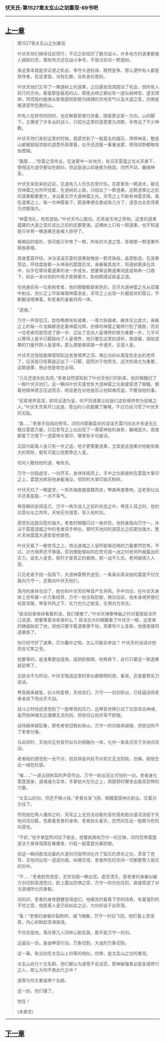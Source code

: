 ### 伏天氏-第1527章太玄山之剑重现-69书吧

--------
[上一章](./6b196a7e3c013a5773307b2a4ffc8165.md)
--------


>
>
>
>第1527章太玄山之剑重现
>
>叶伏天他们继续往前而行，不过之前经历了数次战斗，许多地方的道果都被人摘取扫空，偶有地方还在战斗争夺，不放过任何一颗道树。
>
>来这里本就是求证道之机会，争夺大道机缘，既然是争，那么便所有人都是掠夺者，在这里面，没有礼数，没有身份差别。
>
>叶伏天他们又夺了一棵道树上的道果，之后便发现周围没了机会，但所有人前行的方向，都是那座最高的山，那座古峰之巅似有一座仙阙神宫，虚无缥缈，然而隐约能够从那里感知到极为磅礴的天地灵气以及大道之意，仿佛是被道意所包裹的山。
>
>所有人在掠夺的同时，也在朝着那里行进着，随着靠近那一方向，山的脚下，又爆发了许多出的战斗，只因为这里的道意更为浓郁，孕育出了不少神数。
>
>叶伏天他们来到这里的时候，竟感觉到了一股莫名的威压，肃穆神圣，整座山都被超级浓郁的道意所笼罩着，似乎还透着一重重迷雾，使得视野都略有些模糊。
>
>“轰隆……”惊雷之音传出，在迷雾中一处地方，有滔天雷霆之光从天垂下，使得这片虚空都似在颤抖，但这座道山却是极为稳固，岿然不动，巍峨神圣。
>
>叶伏天来到来到近前，见道有几人负伤在旁疗伤，在那里有一颗道术，被无穷神雷之光所环绕着，在道树的上面，只结出了一颗道果，这颗道果比之前的道果都要更大，沐浴着无尽大道神雷之光，天穹之上不断有神雷天降，轰在道果之上，每一次神雷轰下，那道果便会更成熟几分了，道意也会变得更为浓郁强大。
>
>“神雷洗礼，宛若道劫。”叶伏天内心震动，还真是天地之奇物，这里的道果蕴藏的大道之意应该比之前的还要更强，这棵树上只有一颗道果，也不知道是只孕育一棵道果还是被人掠夺了。
>
>看眼前的情形，很可能只孕育了一颗，所有的大道之意，皆被那一颗道果所吸收吞噬。
>
>周身雷霆环绕，沐浴滚滚天雷的道果就像是一颗灵珠般，晶莹剔透，在道果旁边，环绕盘旋着一头神圣的雷霆巨龙，身躯极其庞大，将道树裹挟在其中，似乎在等待着道果的进一步成长，想要等这颗道果彻底成熟再一口吞下，如此一来对他的作用才能够更大，助他颇境证妖皇之道。
>
>在他身前有一位紫袍老者，他的眼瞳都是紫色的，无尽大道神雷之光从双瞳中射出，衣衫之上尽皆璀璨神雷游走，天穹之上出现一片磨盘状的雷云，不断翻滚咆哮着，和老者的身躯共鸣一体。
>
>“道魂。”
>
>万守一声音低沉，脸色略微有些凝重，一尊大妖强者，躯体无比庞大，身躯之上的每一片龙鳞都游走着神雷光辉，仿佛将神雷之躯修行到了极致，而另一位老者则是悟透了那一步，迈出了走向人皇境界的极为重要一步，几乎可以算得上是半只脚踏向了人皇境界，他只要在这里刻道轮，铸道躯，借助道果的力量开辟人皇道体，那么便能够直接一步通天，证道人皇。
>
>叶伏天也隐隐能够感知到这老者境界之深，堪比当初从离皇宫走出的老师了，应该是已经算是迈出了一只脚，因而对于他而言，这次机缘尤为重要，这颗道果，想必他是势在必得。
>
>“几位还是别处去吧。”老者自然感知到了叶伏天他们的到来，他的眼瞳扫了一眼叶伏天他们，这一瞬间叶伏天感觉有大道神雷之光直接穿透了眼瞳，朝着他精神意志压迫而去，明显是在对他施压让他知难而退，不要误他的事。
>
>“前辈境界高深，即将证道为皇，何不将道果让给我们这些境界修为低微之人。”叶伏天含笑开口说道，旁边的小凤凰撇了撇嘴，不过已经习惯了叶伏天的无耻。
>
>“轰……”老者手指指向苍穹，顷刻间那磨盘状的滚滚天雷闪烁出许多道无比粗壮雷霆力量，只见苍穹之上似出现了一尊雷神般的身影，巍峨庞大，直接朝着下方按下一道雷神大掌印，哪里有半句废话。
>
>正因为距离人皇只有一步之遥，他才更需要道果，尤其是这道果对他能有极大的帮助，极有可能让他更靠近人皇。
>
>任何人敢挡他的道，唯有杀。
>
>万守一剑指虚空，一剑开天，身体扶摇而上，手中之剑直接刺在雷霆大掌印之上，雷霆光辉将他身躯淹没，但同时大掌印崩灭粉碎。
>
>叶伏天扫了一眼虚空，一挥衣袖直接盘膝而坐，琴曲再度奏响，这老家伙出手还真是狠，一点不客气。
>
>琴音瞬间变得高亢，万守一再次进入之前的状态之中，琴音入耳之时，他的剑意似与之共鸣，天地无穷道意，皆入他的剑。
>
>感受到这股剑意的强大，老者的眼瞳闪过一抹异色，他转身面向万守一，沐浴于雷霆道威之中的老者双手伸出，顿时天地间的道意比之前更加强大，整片天地雷霆大道皆受他掌控。
>
>叶伏天看了一眼苍穹之上，悟出道魂之人皇所能够动用的力量果然恐怖，不过，对方境界还不够强，否则便能够如同在梵天城一战之时老师所展露出的实力，诞生人皇意，那时才是真正的极限，那一战不久后，老师破镜入人皇。
>
>只见老者手指一指落下，大道神雷劈开虚空，一条条如真龙般的雷霆不仅仅轰向万守一，还轰向叶伏天他们。
>
>落月的身体也动了，她也和叶伏天的琴音产生共鸣，手中剑动，在叶伏天身体上空布置一片万象结界，万守一他没有防御，携剑往前，他本身境界便已经是涅槃，琴音共鸣之下，实力也为之蜕变，无惧对方攻击。
>
>“妖龙前辈继续看着的话，我们便撤了。”叶伏天弹奏琴曲之时对着那妖龙开口说道，想要等着坐收渔利么？
>妖龙巨大的眼瞳看了叶伏天一眼，这老者的确威胁到了他，但他只要守着道果便不怕，真要有什么变故，他便直接将道果吞了。
>
>他已经守好了道果，已为囊中之物，怎么可能会参战？
>叶伏天的话语对他而言可笑之至。
>
>他要等的，是道果更加成熟，成熟到极限，他再吞下，此行只要这一颗道果就足够了。
>
>见妖龙不为所动，叶伏天暗道这里的家伙都精明的很，看来，还是要靠实力说话。
>
>琴音越来越急，似斗转星移，天地变幻，万守一一剑剑斩出，已经逼迫得老者亲自下场出手大战。
>
>战斗之时他还感觉到了一股琴音的压力，这琴音仿佛引动了剑意攻击神魂，虽然他神魂无比强横无法伤到，但依旧让他非常不舒服。
>
>战场越来越狂暴，那老者依旧稳如泰山，万守一的剑越来越强，但依旧伤不了老者分毫。
>
>与此同时，天地间无穷音符似与剑相融为一体，化作一条条河流于天地间流动。
>
>老者隐约感觉到一丝不对，但具体是何处不对却又无法知晓，仿佛，隐隐生出一缕危机感。
>
>“嗤……”一道尖锐刺耳的声音传出，万守一斩出无比可怕的一剑，老者身化雷霆道身，道魂凝为实体，手掌拍大在剑之上，周围顿时爆发出极其恐怖的力量。
>
>“太玄山的剑，但还不够火候。”老者长发飞扬，眼瞳雷霆神光射出，压着对方往下。
>
>然而就在两人僵持之时，天穹之上无穷流动着的音符竟宛若剑道河流般于天地间流动着，包裹着老者的身体，老者抬头看天，忽然间生出一股极为危险的感觉。
>
>“不好。”他手掌猛然间往下按去，想要脱离和万守一的交锋，同时恐怖雷霆道法于身体周围狂暴爆发，行程一股雷霆光幕防御。
>
>但这一瞬间那流动着的大道剑河突然间化作了毁灭的肃杀之剑，贯穿了苍穹，天地间出现一道道剑痕，纵横交错，老者所在的空间一切都要卷入毁灭的剑中。
>
>“不……”老者脸色惊变，无穷剑痕一瞬出现，虚空湮灭，那老者的身躯似被万剑切割穿透而过，脸上露出恐惧之意，万守一的剑也往前，直接穿透了对方道魂所化的身躯。
>
>顷刻间，老者的身体健健变得虚幻，他痛苦的看着下空的场景，有着强烈的不甘之意，他距离人皇已经如此之近，为何却会于此陨落。
>
>“轰！”老者的身躯炸裂粉碎，魂飞魄散，万守一的剑飞回，他盯着上空场景，内心却掀起惊涛骇浪。
>
>不仅仅是他，落月等几人同样心脏狂跳，那不是万守一的剑。
>
>这最后一剑，是由琴音引动，万象切割，大成的万象切割。
>
>这一幕，和当初在太玄山上何等的相似，仿佛，是太玄山之剑的重现。
>
>太玄山此行十五名额，他们都认为道尊不会说谎，那神秘强者必是圣道修行之人，那么为何不再此行之中？
>
>道尊为何又要留两个名额。
>
>这一刻，他们懂了。
>
>他在！
>
>(本章完)
>
>

--------
[下一章](./1565df7ccee07ba0c4986832060b28cf.md)
--------
